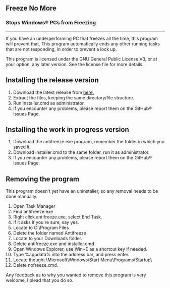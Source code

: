 ## Freeze No More
### Stops Windows&reg; PCs from Freezing
- - -  
If you have an underperforming PC that freezes all the time, this
program will prevent that. This program automatically ends any other 
running tasks that are not responding, in order to prevent a lock up.  
  
This program is licensed under the GNU General Public License V3, or at your
option, any later version. See the license file for more details.

## Installing the release version
1. Download the latest release from [here.](https://github.com/DUDEX64/Freeze-No-More/releases)
2. Extract the files, keeping the same directory/file structure.
3. Run installer.cmd as administrator.
4. If you encounter any problems, please report them on the GitHub&reg; Issues Page.

## Installing the work in progress version
1. Download the antifreeze.exe program, remember the folder in which you saved it.
2. Download installer.cmd to the same folder, run it as administrator.
3. If you encounter any problems, please report them on the GitHub&reg; Issues Page.

## Removing the program
This program doesn't yet have an uninstaller, so any removal needs to
be done manually.
  
1. Open Task Manager
2. Find antifreeze.exe
3. Right click antifreeze.exe, select End Task.
4. If it asks if you're sure, say yes.
5. Locate to C:\Program Files
6. Delete the folder named Antifreeze
7. Locate to your Downloads folder.
8. Delete antifreeze.exe and installer.cmd
9. Open Windows Explorer, use Win+E as a shortcut key if needed.
10. Type %appdata% into the address bar, and press enter.
11. Locate thought \Microsoft\Windows\Start Menu\Programs\Startup\
12. Delete nofreeze.cmd.
  
Any feedback as to why you wanted to remove this program is very welcome, I
plead that you do so.
